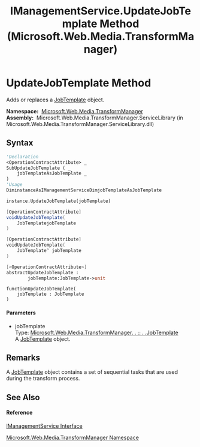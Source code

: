 ﻿---
title: IManagementService.UpdateJobTemplate Method  (Microsoft.Web.Media.TransformManager)
TOCTitle: UpdateJobTemplate Method
ms:assetid: M:Microsoft.Web.Media.TransformManager.IManagementService.UpdateJobTemplate(Microsoft.Web.Media.TransformManager.JobTemplate)
ms:mtpsurl: https://msdn.microsoft.com/en-us/library/microsoft.web.media.transformmanager.imanagementservice.updatejobtemplate(v=VS.90)
ms:contentKeyID: 35520674
ms.date: 06/14/2012
mtps_version: v=VS.90
f1_keywords:
- Microsoft.Web.Media.TransformManager.IManagementService.UpdateJobTemplate
dev_langs:
- CSharp
- JScript
- VB
- FSharp
- c++
api_location:
- Microsoft.Web.Media.TransformManager.ServiceLibrary.dll
api_name:
- Microsoft.Web.Media.TransformManager.IManagementService.UpdateJobTemplate
api_type:
- Managed
topic_type:
- apiref
- kbSyntax
product_family_name: VS
ROBOTS: INDEX,FOLLOW
---

# UpdateJobTemplate Method

Adds or replaces a [JobTemplate](jobtemplate-class-microsoft-web-media-transformmanager.md) object.

**Namespace:**  [Microsoft.Web.Media.TransformManager](microsoft-web-media-transformmanager-namespace.md)  
**Assembly:**  Microsoft.Web.Media.TransformManager.ServiceLibrary (in Microsoft.Web.Media.TransformManager.ServiceLibrary.dll)

## Syntax

``` vb
'Declaration
<OperationContractAttribute> _
SubUpdateJobTemplate ( _
    jobTemplateAsJobTemplate _
)
'Usage
DiminstanceAsIManagementServiceDimjobTemplateAsJobTemplate

instance.UpdateJobTemplate(jobTemplate)
```

``` csharp
[OperationContractAttribute]
voidUpdateJobTemplate(
    JobTemplatejobTemplate
)
```

``` c++
[OperationContractAttribute]
voidUpdateJobTemplate(
    JobTemplate^ jobTemplate
)
```

``` fsharp
[<OperationContractAttribute>]
abstractUpdateJobTemplate : 
        jobTemplate:JobTemplate->unit
```

``` jscript
functionUpdateJobTemplate(
    jobTemplate : JobTemplate
)
```

#### Parameters

  - jobTemplate  
    Type: [Microsoft.Web.Media.TransformManager. . :: . .JobTemplate](jobtemplate-class-microsoft-web-media-transformmanager.md)  
    A [JobTemplate](jobtemplate-class-microsoft-web-media-transformmanager.md) object.  

## Remarks

A [JobTemplate](jobtemplate-class-microsoft-web-media-transformmanager.md) object contains a set of sequential tasks that are used during the transform process.

## See Also

#### Reference

[IManagementService Interface](imanagementservice-interface-microsoft-web-media-transformmanager.md)

[Microsoft.Web.Media.TransformManager Namespace](microsoft-web-media-transformmanager-namespace.md)

